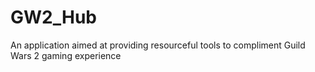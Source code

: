 # GW2_Hub
An application aimed at providing resourceful tools to compliment Guild Wars 2 gaming experience 

